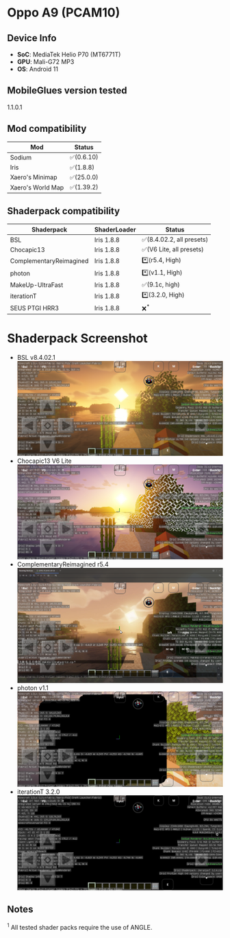 # Oppo A9 (PCAM10)

## Device Info

- **SoC**: MediaTek Helio P70 (MT6771T)
- **GPU**: Mali-G72 MP3
- **OS**: Android 11

## MobileGlues version tested

1.1.0.1

## Mod compatibility

|**Mod**|**Status**|
|---|---|
| Sodium | ✅(0.6.10) |
| Iris | ✅(1.8.8) |
| Xaero's Minimap | ✅(25.0.0) |
| Xaero's World Map | ✅(1.39.2) |

## Shaderpack compatibility

|**Shaderpack** | **ShaderLoader** | **Status** 
|---|---|----|
| BSL | Iris 1.8.8 | ✅(8.4.02.2, all presets) |
| Chocapic13 | Iris 1.8.8 | ✅(V6 Lite, all presets) |
| ComplementaryReimagined | Iris 1.8.8 | *️⃣(r5.4, High) |
| photon | Iris 1.8.8 | *️⃣(v1.1, High) |
| MakeUp-UltraFast | Iris 1.8.8 | ✅(9.1c, high) |
| iterationT | Iris 1.8.8 | *️⃣(3.2.0, High) |
| SEUS PTGI HRR3 | Iris 1.8.8 | ❌<sup>*</sup> |

# Shaderpack Screenshot
- BSL v8.4.02.1  
![BSL v8.4.02.1](/assets/shaderpack_screenshot/PCAM10/BSL_v8.4.02.2.jpg)
- Chocapic13 V6 Lite  
![Chocapic13%20V6%20Lite](/assets/shaderpack_screenshot/PCAM10/Chocapic13%20V6%20Lite.jpg)
- ComplementaryReimagined r5.4  
![ComplementaryReimagined](/assets/shaderpack_screenshot/PCAM10/ComplementaryReimagined_r5.4.png)
- photon v1.1
![photon v1.1](/assets/shaderpack_screenshot/PCAM10/photon_v1.1.png)
- iterationT 3.2.0
![iterationT 3.2.0](/assets/shaderpack_screenshot/PCAM10/iterationT_3.2.0.png)

## Notes

<sup>1</sup> All tested shader packs require the use of ANGLE.